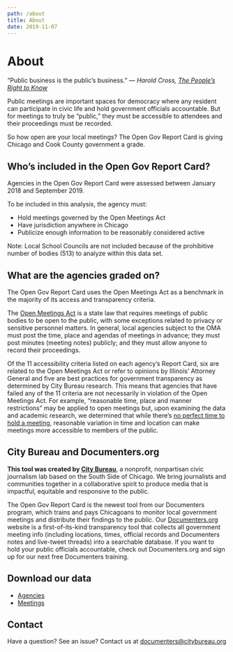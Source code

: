 ```yaml
---
path: /about
title: About
date: 2019-11-07
---
```


# About

“Public business is the public’s business.” — _Harold Cross, [The People’s Right to Know](http://www.johnemossfoundation.org/foi/kennedy.htm)_

Public meetings are important spaces for democracy where any resident can participate in civic life and hold government officials accountable. But for meetings to truly be “public,” they must be accessible to attendees and their proceedings must be recorded.

So how open are your local meetings? The Open Gov Report Card is giving Chicago and Cook County government a grade.

## Who’s included in the Open Gov Report Card?

Agencies in the Open Gov Report Card were assessed between January 2018 and September 2019.

To be included in this analysis, the agency must:

- Hold meetings governed by the Open Meetings Act
- Have jurisdiction anywhere in Chicago
- Publicize enough information to be reasonably considered active

Note: Local School Councils are not included because of the prohibitive number of bodies (513) to analyze within this data set.

## What are the agencies graded on?

The Open Gov Report Card uses the Open Meetings Act as a benchmark in the majority of its access and transparency criteria.

The [Open Meetings Act](https://www.rcfp.org/open-government-guide/illinois/#open-meetings) is a state law that requires meetings of public bodies to be open to the public, with some exceptions related to privacy or sensitive personnel matters. In general, local agencies subject to the OMA must post the time, place and agendas of meetings in advance; they must post minutes (meeting notes) publicly; and they must allow anyone to record their proceedings.

Of the 11 accessibility criteria listed on each agency’s Report Card, six are related to the Open Meetings Act or refer to opinions by Illinois’ Attorney General and five are best practices for government transparency as determined by City Bureau research. This means that agencies that have failed any of the 11 criteria are not necessarily in violation of the Open Meetings Act. For example, “reasonable time, place and manner restrictions” may be applied to open meetings but, upon examining the data and academic research, we determined that while there’s [no perfect time to hold a meeting](https://tcf.org/content/commentary/better-community-meeting-possible/), reasonable variation in time and location can make meetings more accessible to members of the public.

## City Bureau and Documenters.org

**This tool was created by [City Bureau](https://www.citybureau.org/)**, a nonprofit, nonpartisan civic journalism lab based on the South Side of Chicago. We bring journalists and communities together in a collaborative spirit to produce media that is impactful, equitable and responsive to the public.

The Open Gov Report Card is the newest tool from our Documenters program, which trains and pays Chicagoans to monitor local government meetings and distribute their findings to the public. Our [Documenters.org](https://www.documenters.org/) website is a first-of-its-kind transparency tool that collects all government meeting info (including locations, times, official records and Documenters notes and live-tweet threads) into a searchable database. If you want to hold your public officials accountable, check out Documenters.org and sign up for our next free Documenters training.

## Download our data

- [Agencies](https://raw.githubusercontent.com/City-Bureau/open-gov-report-card/master/data/agencies.csv)
- [Meetings](https://raw.githubusercontent.com/City-Bureau/open-gov-report-card/master/data/meetings.csv)

## Contact

Have a question? See an issue? Contact us at documenters@citybureau.org
